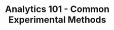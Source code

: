 ---
title: "Analytics 101 - Common Experimental Methods"
publishDate: "2025-06-29"
description: "Learn how to apply common experimental methods (DiD, A/B tests)"
tags: ["teaching", "data-analytics"]
draft: false
---